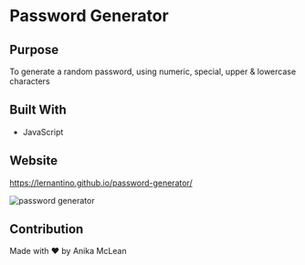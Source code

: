 # Password Generator

## Purpose
To generate a random password, using numeric, special, upper & lowercase characters

## Built With
* JavaScript

## Website
https://lernantino.github.io/password-generator/

![password generator](https://user-images.githubusercontent.com/88905488/157567703-cbac4fee-50ef-4404-a2b1-204acca25cd7.png)


## Contribution
Made with ❤️ by Anika McLean 
